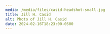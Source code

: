 ```yaml
---
media: /media/files/casid-headshot-small.jpg
title: Jill H. Casid
alt: Photo of Jill H. Casid
date: 2024-02-16T18:23:00-0500
---
```

